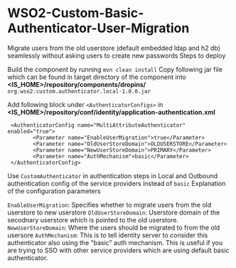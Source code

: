 # WSO2-Custom-Basic-Authenticator-User-Migration

Migrate users from the old userstore (default embedded ldap and h2 db) seamlessly without asking users to create new passwords
Steps to deploy

Build the component by running `mvn clean install`
Copy following jar file which can be found in target directory of the component into **<IS_HOME>/repository/components/dropins/**
`org.wso2.custom.authenticator.local-1.0.0.jar`

Add following block under `<AuthenticatorConfigs>` in **<IS_HOME>/repository/conf/identity/application-authentication.xml**
   
```
 <AuthenticatorConfig name="MultiAttributeAuthenticator" enabled="true">
        <Parameter name="EnableUserMigration">true</Parameter>
        <Parameter name="OldUserStoreDomain">OLDUSERSTORE</Parameter>
        <Parameter name="NewUserStoreDomain">PRIMARY</Parameter>
        <Parameter name="AuthMechanism">basic</Parameter>
 </AuthenticatorConfig>
 ```
  
Use `CustomAuthenticator` in authentication steps in Local and Outbound authentication config of the service providers instead of `basic`
Explanation of the configuration parameters

`EnableUserMigration`: Specifies whether to migrate users from the old userstore to new userstore
`OldUserStoreDomain`: Userstore domain of the secodnary userstore which is pointed to the old userstore.
`NewUserStoreDomain`: Where the users should be migrated to from the old usersore
`AuthMechanism`: This is to tell identity server to consider this authenticator also using the "basic" auth mechanism. This is useful if you are trying to SSO with other service providers which are using default basic authenticator.
